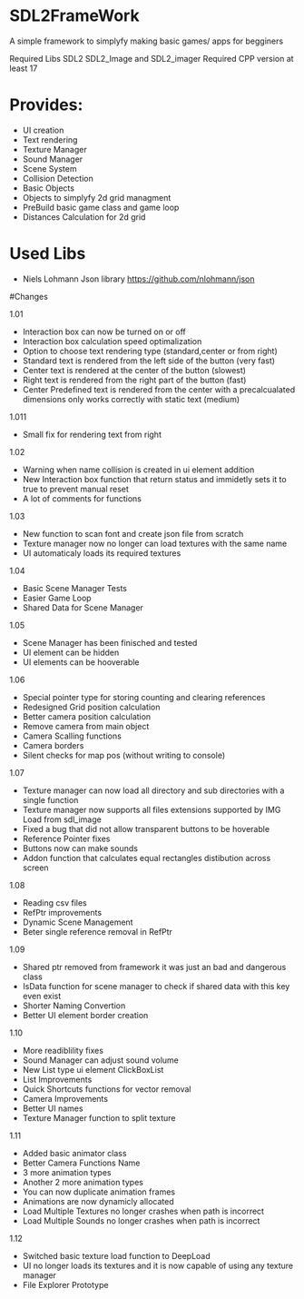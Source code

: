 # SDL2FrameWork

A simple framework to simplyfy making basic games/ apps for begginers 

Required Libs SDL2 SDL2_Image and SDL2_imager
Required CPP version at least 17

# Provides:

- UI creation
- Text rendering
- Texture Manager
- Sound Manager
- Scene System
- Collision Detection
- Basic Objects
- Objects to simplyfy 2d grid managment
- PreBuild basic game class and game loop
- Distances Calculation for 2d grid 

# Used Libs
- Niels Lohmann Json library
https://github.com/nlohmann/json


#Changes

1.01
- Interaction box can now be turned on or off
- Interaction box calculation speed optimalization
- Option to choose text rendering type (standard,center or from right)
 - Standard text is rendered from the left side of the button (very fast)
 - Center text is rendered at the center of the button (slowest)
 - Right text is rendered from the right part of the button (fast)
 - Center Predefined text is rendered from the center with a precalcualated dimensions only works correctly with static text (medium)
 
 1.011
 - Small fix for rendering text from right
 
 1.02
 - Warning when name collision is created in ui element addition
 - New Interaction box function that return status and immidetly sets it to true to prevent manual reset
 - A lot of comments for functions
 
 1.03
 - New function to scan font and create json file from scratch
 - Texture manager now no longer can load textures with the same name
 - UI automaticaly loads its required textures
 
 1.04
 - Basic Scene Manager Tests
 - Easier Game Loop
 - Shared Data for Scene Manager
 
 1.05
 - Scene Manager has been finisched and tested
 - UI element can be hidden
 - UI elements can be hooverable
 
 1.06
 - Special pointer type for storing counting and clearing references
 - Redesigned Grid position calculation
 - Better camera position calculation
 - Remove camera from main object
 - Camera Scalling functions
 - Camera borders
 - Silent checks for map pos (without writing to console)
 
 1.07
 - Texture manager can now load all directory and sub
directories with a single function
 - Texture manager now supports all files extensions
 supported by IMG Load from sdl_image 
 - Fixed a bug that did not allow transparent buttons to be hoverable
 - Reference Pointer fixes
 - Buttons now can make sounds
 - Addon function that calculates equal rectangles distibution across screen 
 
 1.08
 - Reading csv files
 - RefPtr improvements
 - Dynamic Scene Management
 - Beter single reference removal in RefPtr
 
 1.09
 - Shared ptr removed from framework it was just an bad and dangerous class
 - IsData function for scene manager to check if shared data with this key even exist
 - Shorter Naming Convertion
 - Better UI element border creation
 
 1.10
 - More readiblility fixes
 - Sound Manager can adjust sound volume
 - New List type ui element ClickBoxList
 - List Improvements
 - Quick Shortcuts functions for vector removal
 - Camera Improvements
 - Better UI names
 - Texture Manager function to split texture
 
 1.11
 - Added basic animator class
 - Better Camera Functions Name
 - 3 more animation types
 - Another 2 more animation types
 - You can now duplicate animation frames
 - Animations are now dynamicly allocated
 - Load Multiple Textures no longer crashes when path is incorrect
 - Load Multiple Sounds no longer crashes when path is incorrect
 
 
 1.12
 - Switched basic texture load function to DeepLoad
 - UI no longer loads its textures and it is now capable of using any texture manager
 - File Explorer Prototype